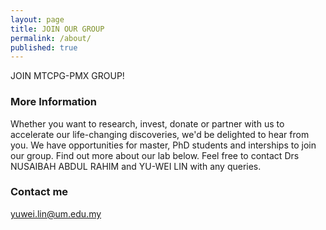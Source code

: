 ```yaml
---
layout: page
title: JOIN OUR GROUP
permalink: /about/
published: true
---
```


JOIN MTCPG-PMX GROUP!

### More Information

Whether you want to research, invest, donate or partner with us to accelerate our life-changing discoveries, we'd be delighted to hear from you. We have opportunities for master, PhD students and interships to join our group. Find out more about our lab below. Feel free to contact Drs 	NUSAIBAH ABDUL RAHIM and YU-WEI LIN with any queries.




### Contact me
[yuwei.lin@um.edu.my](mailto:yuwei.lin@um.edu.my)
